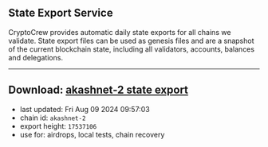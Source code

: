 ## State Export Service
CryptoCrew provides automatic daily state exports for all chains we validate. State export files can be used as genesis files and are a snapshot of the current blockchain state, including all validators, accounts, balances and delegations.

---
**Download: [akashnet-2 state export](https://dl-eu2.ccvalidators.com/SERVICE/akash/akashnet-2_export_17537106.json)**
---

- last updated: Fri Aug 09 2024 09:57:03
- chain id: `akashnet-2`
- export height: `17537106`
- use for: airdrops, local tests, chain recovery
